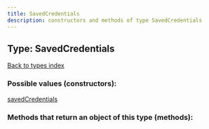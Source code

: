 ```yaml
---
title: SavedCredentials
description: constructors and methods of type SavedCredentials
---
```

## Type: SavedCredentials  
[Back to types index](index.md)



### Possible values (constructors):

[savedCredentials](../constructors/savedCredentials.md)  



### Methods that return an object of this type (methods):



